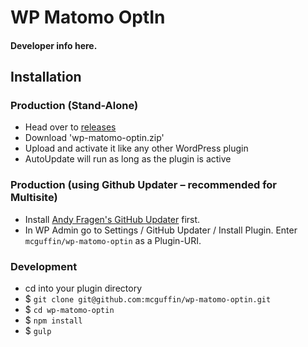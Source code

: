 WP Matomo OptIn
===============

#### Developer info here. ####


Installation
------------

### Production (Stand-Alone)
 - Head over to [releases](../../releases)
 - Download 'wp-matomo-optin.zip'
 - Upload and activate it like any other WordPress plugin
 - AutoUpdate will run as long as the plugin is active

### Production (using Github Updater – recommended for Multisite)
 - Install [Andy Fragen's GitHub Updater](https://github.com/afragen/github-updater) first.
 - In WP Admin go to Settings / GitHub Updater / Install Plugin. Enter `mcguffin/wp-matomo-optin` as a Plugin-URI.

### Development
 - cd into your plugin directory
 - $ `git clone git@github.com:mcguffin/wp-matomo-optin.git`
 - $ `cd wp-matomo-optin`
 - $ `npm install`
 - $ `gulp`

